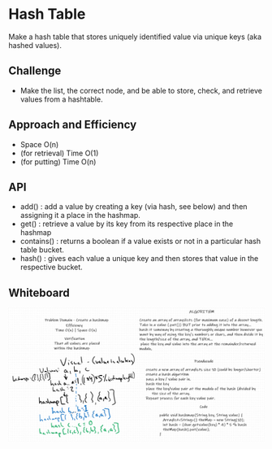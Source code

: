 # Hash Table
   Make a hash table that stores uniquely identified value via unique keys (aka hashed values).
   
## Challenge
- Make the list, the correct node, and be able to store, check, and retrieve values from a hashtable.

## Approach and Efficiency
- Space O(n)
- (for retrieval) Time O(1) 
- (for putting) Time O(n)

## API
- add() : add a value by creating a key (via hash, see below) and then assigning it a place in the hashmap.
- get() : retrieve a value by its key from its respective place in the hashmap 
- contains() : returns a boolean if a value exists or not in a particular hash table bucket.
- hash() : gives each value a unique key and then stores that value in the respective bucket.

## Whiteboard

![Hashmap Creation](https://github.com/PVOBrien/data-structures-and-algorithms/blob/master/java-code-challenges/src/main/resources/2020-10-29%20hashmap%20creation%20WB_copy.png?raw=true)